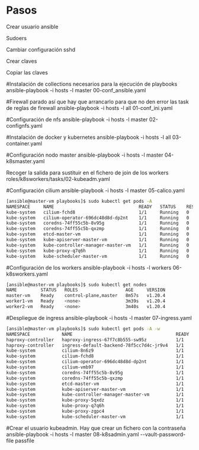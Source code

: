# Pasos

Crear usuario ansible

Sudoers

Cambiar configuración sshd

Crear claves

Copiar las claves

#Instalación de collections necesarios para la ejecución de playbooks
ansible-playbook -i hosts -l master 00-conf_ansible.yaml

#Firewall parado así que hay que arrancarlo para que no den error las task de reglas de firewall
ansible-playbook -i hosts -l all 01-conf_ini.yaml

#Configuración de nfs
ansible-playbook -i hosts -l master 02-confignfs.yaml 

#Instalación de docker y kubernetes
ansible-playbook -i hosts -l all 03-container.yaml 

#Configuración nodo master
ansible-playbook -i hosts -l master 04-k8smaster.yaml

Recoger la salida para sustituir en el fichero de join de los workers roles/k8sworkers/tasks/02-kubeadm.yaml

#Configuración cilium
ansible-playbook -i hosts -l master 05-calico.yaml
```bash
[ansible@master-vm playbooks]$ sudo kubectl get pods -A
NAMESPACE     NAME                                READY   STATUS    RESTARTS   AGE
kube-system   cilium-fchd8                        1/1     Running   0          93s
kube-system   cilium-operator-696dc48d8d-dp2nt    1/1     Running   0          93s
kube-system   coredns-74ff55c5b-8v95g             1/1     Running   0          3m7s
kube-system   coredns-74ff55c5b-qxzmp             1/1     Running   0          3m7s
kube-system   etcd-master-vm                      1/1     Running   0          3m17s
kube-system   kube-apiserver-master-vm            1/1     Running   0          3m17s
kube-system   kube-controller-manager-master-vm   1/1     Running   0          3m17s
kube-system   kube-proxy-q7q6h                    1/1     Running   0          3m7s
kube-system   kube-scheduler-master-vm            1/1     Running   0          3m17s
```
#Configuración de los workers
ansible-playbook -i hosts -l workers 06-k8sworkers.yaml
```bash
[ansible@master-vm playbooks]$ sudo kubectl get nodes
NAME         STATUS   ROLES                  AGE     VERSION
master-vm    Ready    control-plane,master   8m57s   v1.20.4
worker1-vm   Ready    <none>                 3m39s   v1.20.4
worker2-vm   Ready    <none>                 3m40s   v1.20.4
```
#Despliegue de ingress
ansible-playbook -i hosts -l master 07-ingress.yaml
```bash
[ansible@master-vm playbooks]$ sudo kubectl get pods -A -w
NAMESPACE            NAME                                       READY   STATUS    RESTARTS   AGE
haproxy-controller   haproxy-ingress-67f7c8b555-sw95z           1/1     Running   0          27s
haproxy-controller   ingress-default-backend-78f5cc7d4c-jr9v4   1/1     Running   0          28s
kube-system          cilium-8n6z9                               1/1     Running   0          5m
kube-system          cilium-fchd8                               1/1     Running   0          8m23s
kube-system          cilium-operator-696dc48d8d-dp2nt           1/1     Running   0          8m23s
kube-system          cilium-vmb97                               1/1     Running   0          4m59s
kube-system          coredns-74ff55c5b-8v95g                    1/1     Running   0          9m57s
kube-system          coredns-74ff55c5b-qxzmp                    1/1     Running   0          9m57s
kube-system          etcd-master-vm                             1/1     Running   0          10m
kube-system          kube-apiserver-master-vm                   1/1     Running   0          10m
kube-system          kube-controller-manager-master-vm          1/1     Running   0          10m
kube-system          kube-proxy-5qxdz                           1/1     Running   0          5m
kube-system          kube-proxy-q7q6h                           1/1     Running   0          9m57s
kube-system          kube-proxy-zgpc4                           1/1     Running   0          4m59s
kube-system          kube-scheduler-master-vm                   1/1     Running   0          10m
```
#Crear el usuario kubeadmin. Hay que crear un fichero con la contraseña
ansible-playbook -i hosts -l master 08-k8sadmin.yaml --vault-password-file passfile